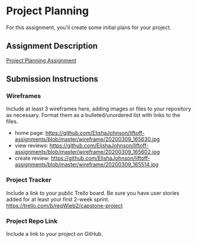 # Project Planning
For this assignment, you'll create some initial plans for your project.

## Assignment Description
[Project Planning Assignment](https://education.launchcode.org/liftoff/modules/assignments/project-planning)

## Submission Instructions

### Wireframes

Include at least 3 wireframes here, adding images or files to your repository as necessary. Format them as a bulleted/unordered list with links to the files.

* home page: https://github.com/ElishaJohnson/liftoff-assignments/blob/master/wireframe/20200309_165630.jpg
* view reviews: https://github.com/ElishaJohnson/liftoff-assignments/blob/master/wireframe/20200309_165602.jpg
* create review: https://github.com/ElishaJohnson/liftoff-assignments/blob/master/wireframe/20200309_165514.jpg

### Project Tracker

Include a link to your public Trello board. Be sure you have user stories added for at least your first 2-week sprint.
https://trello.com/b/reqWjeb2/capstone-project

### Project Repo Link

Include a link to your project on GitHub.
